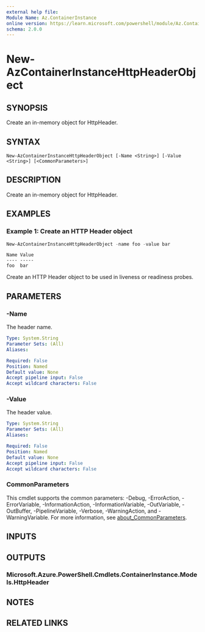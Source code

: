 ```yaml
---
external help file:
Module Name: Az.ContainerInstance
online version: https://learn.microsoft.com/powershell/module/Az.ContainerInstance/new-azcontainerinstancehttpheaderobject
schema: 2.0.0
---
```


# New-AzContainerInstanceHttpHeaderObject

## SYNOPSIS
Create an in-memory object for HttpHeader.

## SYNTAX

```
New-AzContainerInstanceHttpHeaderObject [-Name <String>] [-Value <String>] [<CommonParameters>]
```

## DESCRIPTION
Create an in-memory object for HttpHeader.

## EXAMPLES

### Example 1: Create an HTTP Header object
```powershell
New-AzContainerInstanceHttpHeaderObject -name foo -value bar
```

```output
Name Value
---- -----
foo  bar
```

Create an HTTP Header object to be used in liveness or readiness probes.

## PARAMETERS

### -Name
The header name.

```yaml
Type: System.String
Parameter Sets: (All)
Aliases:

Required: False
Position: Named
Default value: None
Accept pipeline input: False
Accept wildcard characters: False
```

### -Value
The header value.

```yaml
Type: System.String
Parameter Sets: (All)
Aliases:

Required: False
Position: Named
Default value: None
Accept pipeline input: False
Accept wildcard characters: False
```

### CommonParameters
This cmdlet supports the common parameters: -Debug, -ErrorAction, -ErrorVariable, -InformationAction, -InformationVariable, -OutVariable, -OutBuffer, -PipelineVariable, -Verbose, -WarningAction, and -WarningVariable. For more information, see [about_CommonParameters](http://go.microsoft.com/fwlink/?LinkID=113216).

## INPUTS

## OUTPUTS

### Microsoft.Azure.PowerShell.Cmdlets.ContainerInstance.Models.HttpHeader

## NOTES

## RELATED LINKS

